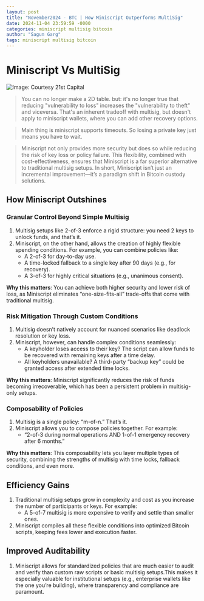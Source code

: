 ```yaml
---
layout: post
title: "November2024 - BTC | How Miniscript Outperforms MultiSig"
date: 2024-11-04 23:59:59 -0000
categories: miniscript multisig bitcoin
author: "Sagun Garg"
tags: miniscript multisig bitcoin
---
```


# Miniscript Vs MultiSig

![Image: Courtesy 21st Capital](https://sagungarg.com/assets/img/blog-post-images/blog-04nov24-timeoutshierarchyminiscript.png)


> You can no longer make a 2D table. but: it's no longer true that reducing "vulnerability to loss" increases the "vulnerability to theft" and viceversa. That's an inherent tradeoff with multisig, but doesn't apply to miniscript wallets, where you can add other recovery options.

> Main thing is miniscript supports timeouts. So losing a private key just means you have to wait.

> Miniscript not only provides more security but does so while reducing the risk of key loss or policy failure. This flexibility, combined with cost-effectiveness, ensures that Miniscript is a far superior alternative to traditional multisig setups. In short, Miniscript isn’t just an incremental improvement—it’s a paradigm shift in Bitcoin custody solutions.

## How Miniscript Outshines

### Granular Control Beyond Simple Multisig
1. Multisig setups like 2-of-3 enforce a rigid structure: you need 2 keys to unlock funds, and that’s it.
2. Miniscript, on the other hand, allows the creation of highly flexible spending conditions. For example, you can combine policies like:
    - A 2-of-3 for day-to-day use.
    - A time-locked fallback to a single key after 90 days (e.g., for recovery).
    - A 3-of-3 for highly critical situations (e.g., unanimous consent).

**Why this matters**: You can achieve both higher security and lower risk of loss, as Miniscript eliminates “one-size-fits-all” trade-offs that come with traditional multisig.

### Risk Mitigation Through Custom Conditions

1. Multisig doesn’t natively account for nuanced scenarios like deadlock resolution or key loss. 
2. Miniscript, however, can handle complex conditions seamlessly:
    - A keyholder loses access to their key? The script can allow funds to be recovered with remaining keys after a time delay.
    - All keyholders unavailable? A third-party “backup key” could be granted access after extended time locks.

**Why this matters**: Miniscript significantly reduces the risk of funds becoming irrecoverable, which has been a persistent problem in multisig-only setups.

### Composability of Policies

1. Multisig is a single policy: “m-of-n.” That’s it.
2. Miniscript allows you to compose policies together. For example:
    - “2-of-3 during normal operations AND 1-of-1 emergency recovery after 6 months.”

**Why this matters**: This composability lets you layer multiple types of security, combining the strengths of multisig with time locks, fallback conditions, and even more.

## Efficiency Gains

1. Traditional multisig setups grow in complexity and cost as you increase the number of participants or keys. For example:
    - A 5-of-7 multisig is more expensive to verify and settle than smaller ones.
2. Miniscript compiles all these flexible conditions into optimized Bitcoin scripts, keeping fees lower and execution faster.

## Improved Auditability

1. Miniscript allows for standardized policies that are much easier to audit and verify than custom raw scripts or basic multisig setups.This makes it especially valuable for institutional setups (e.g., enterprise wallets like the one you’re building), where transparency and compliance are paramount.